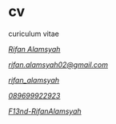 # cv
curiculum vitae

<p class="pkon">
	<a href=""><i class="fab fa-facebook fa-2x"> Rifan Alamsyah</i></a>
</p>
<p class="pkon">
	<a href="mailto:rifan.alamsyah02@gmail.com"><i class="fas fa-envelope fa-2x"></i><i class="fab fa-2x">rifan.alamsyah02@gmail.com</i></a>
</p>
<p class="pkon">
	<a href="https://www.instagram.com/rifan.alamsyah/"><i class="fab fa-instagram fa-2x"> rifan_alamsyah</i></a>
</p>
<p class="pkon">
	<a href=""><i class="fab fa-whatsapp fa-2x"> 089699922923</i></a>	
</p>
<p class="pkon">
	<a href="https://github.com/F13nd-RifanAlamsyah/"><i class="fab fa-github fa-2x"> F13nd-RifanAlamsyah</i></a>	
</p>
